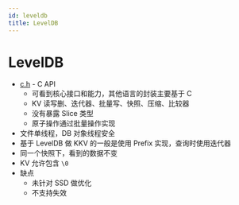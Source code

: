 ```yaml
---
id: leveldb
title: LevelDB
---
```


# LevelDB

- [c.h](https://github.com/google/leveldb/blob/master/include/leveldb/c.h) - C API
  - 可看到核心接口和能力，其他语言的封装主要基于 C
  - KV 读写删、迭代器、批量写、快照、压缩、比较器
  - 没有暴露 Slice 类型
  - 原子操作通过批量操作实现
- 文件单线程，DB 对象线程安全
- 基于 LevelDB 做 KKV 的一般是使用 Prefix 实现，查询时使用迭代器
- 同一个快照下，看到的数据不变
- KV 允许包含 `\0`
- 缺点
  - 未针对 SSD 做优化
  - 不支持失效
